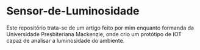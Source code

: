 # Sensor-de-Luminosidade
Este repositório trata-se de um artigo feito por mim enquanto formanda da Universidade Presbiteriana Mackenzie, onde crio um protótipo de IOT capaz de analisar a luminosidade do ambiente.
